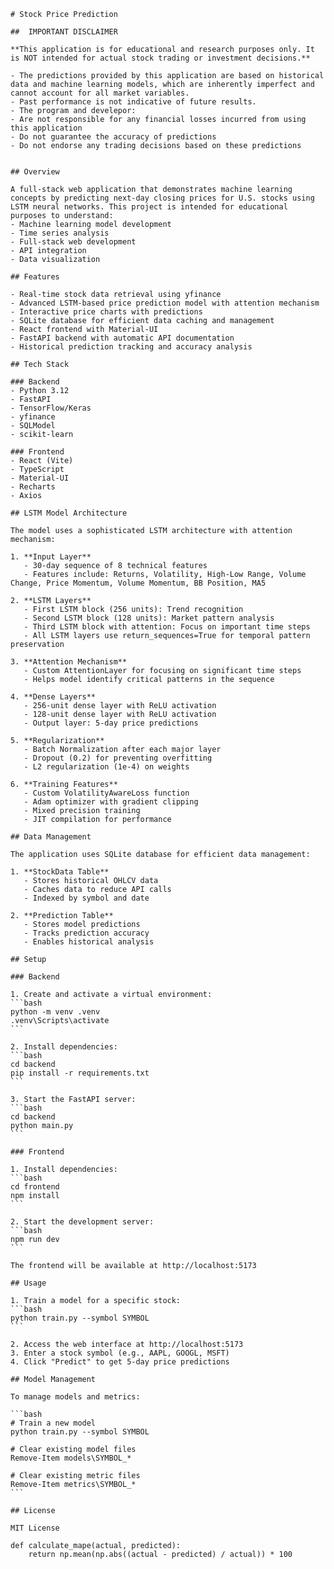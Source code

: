     # Stock Price Prediction 

    ##  IMPORTANT DISCLAIMER 

    **This application is for educational and research purposes only. It is NOT intended for actual stock trading or investment decisions.**

    - The predictions provided by this application are based on historical data and machine learning models, which are inherently imperfect and cannot account for all market variables.
    - Past performance is not indicative of future results.
    - The program and develepor:
    - Are not responsible for any financial losses incurred from using this application
    - Do not guarantee the accuracy of predictions
    - Do not endorse any trading decisions based on these predictions


    ## Overview

    A full-stack web application that demonstrates machine learning concepts by predicting next-day closing prices for U.S. stocks using LSTM neural networks. This project is intended for educational purposes to understand:
    - Machine learning model development
    - Time series analysis
    - Full-stack web development
    - API integration
    - Data visualization

    ## Features

    - Real-time stock data retrieval using yfinance
    - Advanced LSTM-based price prediction model with attention mechanism
    - Interactive price charts with predictions
    - SQLite database for efficient data caching and management
    - React frontend with Material-UI
    - FastAPI backend with automatic API documentation
    - Historical prediction tracking and accuracy analysis

    ## Tech Stack

    ### Backend
    - Python 3.12
    - FastAPI
    - TensorFlow/Keras
    - yfinance
    - SQLModel
    - scikit-learn

    ### Frontend
    - React (Vite)
    - TypeScript
    - Material-UI
    - Recharts
    - Axios

    ## LSTM Model Architecture

    The model uses a sophisticated LSTM architecture with attention mechanism:

    1. **Input Layer**
       - 30-day sequence of 8 technical features
       - Features include: Returns, Volatility, High-Low Range, Volume Change, Price Momentum, Volume Momentum, BB Position, MA5

    2. **LSTM Layers**
       - First LSTM block (256 units): Trend recognition
       - Second LSTM block (128 units): Market pattern analysis
       - Third LSTM block with attention: Focus on important time steps
       - All LSTM layers use return_sequences=True for temporal pattern preservation

    3. **Attention Mechanism**
       - Custom AttentionLayer for focusing on significant time steps
       - Helps model identify critical patterns in the sequence

    4. **Dense Layers**
       - 256-unit dense layer with ReLU activation
       - 128-unit dense layer with ReLU activation
       - Output layer: 5-day price predictions

    5. **Regularization**
       - Batch Normalization after each major layer
       - Dropout (0.2) for preventing overfitting
       - L2 regularization (1e-4) on weights

    6. **Training Features**
       - Custom VolatilityAwareLoss function
       - Adam optimizer with gradient clipping
       - Mixed precision training
       - JIT compilation for performance

    ## Data Management

    The application uses SQLite database for efficient data management:

    1. **StockData Table**
       - Stores historical OHLCV data
       - Caches data to reduce API calls
       - Indexed by symbol and date

    2. **Prediction Table**
       - Stores model predictions
       - Tracks prediction accuracy
       - Enables historical analysis

    ## Setup

    ### Backend

    1. Create and activate a virtual environment:
    ```bash
    python -m venv .venv
    .venv\Scripts\activate 
    ```

    2. Install dependencies:
    ```bash
    cd backend
    pip install -r requirements.txt
    ```

    3. Start the FastAPI server:
    ```bash
    cd backend
    python main.py
    ```

    ### Frontend

    1. Install dependencies:
    ```bash
    cd frontend
    npm install
    ```

    2. Start the development server:
    ```bash
    npm run dev
    ```

    The frontend will be available at http://localhost:5173

    ## Usage

    1. Train a model for a specific stock:
    ```bash
    python train.py --symbol SYMBOL
    ```

    2. Access the web interface at http://localhost:5173
    3. Enter a stock symbol (e.g., AAPL, GOOGL, MSFT)
    4. Click "Predict" to get 5-day price predictions

    ## Model Management

    To manage models and metrics:

    ```bash
    # Train a new model
    python train.py --symbol SYMBOL

    # Clear existing model files
    Remove-Item models\SYMBOL_*

    # Clear existing metric files
    Remove-Item metrics\SYMBOL_*
    ```

    ## License

    MIT License

    def calculate_mape(actual, predicted):
        return np.mean(np.abs((actual - predicted) / actual)) * 100     